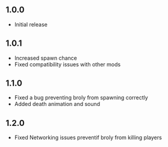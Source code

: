 ## 1.0.0

- Initial release

## 1.0.1

- Increased spawn chance
- Fixed compatibility issues with other mods

## 1.1.0

- Fixed a bug preventing broly from spawning correctly
- Added death animation and sound

## 1.2.0

- Fixed Networking issues preventif broly from killing players